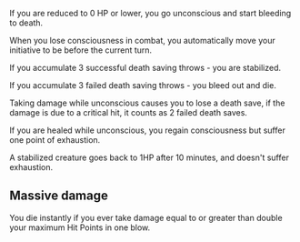 If you are reduced to 0 HP or lower, you go unconscious and start bleeding to death. 

When you lose consciousness in combat, you automatically move your initiative to be before the current turn.

If you accumulate 3 successful death saving throws - you are stabilized.

If you accumulate 3 failed death saving throws - you bleed out and die.

Taking damage while unconscious causes you to lose a death save, if the damage is due to a critical hit, it counts as 2 failed death saves.

If you are healed while unconscious, you regain consciousness but suffer one point of exhaustion.

A stabilized creature goes back to 1HP after 10 minutes, and doesn't suffer exhaustion.

## Massive damage

You die instantly if you ever take damage equal to or greater than double your maximum Hit Points in one blow.
